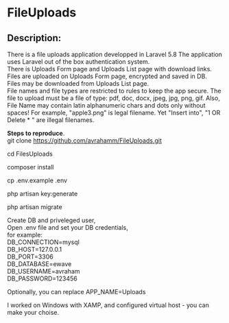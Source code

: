 # FileUploads
## Description:
<p>
There is a file uploads application developped in Laravel 5.8
The application uses Laravel out of the box authentication system.  </br>
There is Uploads Form page and Uploads List page with download links.  </br>
Files are uploaded on Uploads Form page, encrypted and saved in DB.  </br>
Files may be downloaded from Uploads List page.  </br>
File names and file types are restricted to rules to keep the app secure.
The file to upload must be a file of type: pdf, doc, docx, jpeg, jpg, png, gif.
Also, File Name may contain latin alphanumeric chars and dots only without spaces!
For example, "apple3.png" is legal filename.
Yet "Insert into", "1 OR Delete * " are illegal filenames.
</p>


<b>Steps to reproduce</b>. </br>
 git clone https://github.com/avrahamm/FileUploads.git
 <p>
 cd FilesUploads
</p>
<p>
 composer install
</p>
<p>
 cp .env.example .env
</p>
<p>
 php artisan key:generate
</p>
<p>
 php artisan migrate
</p>
<p>
 
 Create DB and priveleged user, </br>
 Open .env file and set your DB credentials, </br>
for example: </br>
DB_CONNECTION=mysql  </br>
DB_HOST=127.0.0.1  </br>
DB_PORT=3306  </br>
DB_DATABASE=ewave  </br>
DB_USERNAME=avraham  </br>
DB_PASSWORD=123456  </br>

Optionally, you can replace APP_NAME=Uploads </br>

I worked on Windows with XAMP, and configured virtual host - you can make your choise.  </br>
